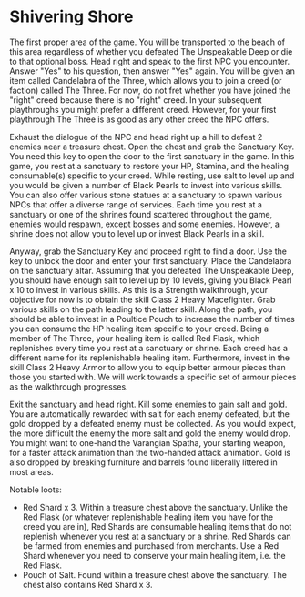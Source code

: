 # Shivering Shore

The first proper area of the game. You will be transported to the beach of this
area regardless of whether you defeated The Unspeakable Deep or die to that
optional boss. Head right and speak to the first NPC you encounter. Answer "Yes"
to his question, then answer "Yes" again. You will be given an item called
Candelabra of the Three, which allows you to join a creed (or faction) called
The Three. For now, do not fret whether you have joined the "right" creed
because there is no "right" creed. In your subsequent playthroughs you might
prefer a different creed. However, for your first playthrough The Three is as
good as any other creed the NPC offers.

Exhaust the dialogue of the NPC and head right up a hill to defeat 2 enemies
near a treasure chest. Open the chest and grab the Sanctuary Key. You need this
key to open the door to the first sanctuary in the game. In this game, you rest
at a sanctuary to restore your HP, Stamina, and the healing consumable(s)
specific to your creed. While resting, use salt to level up and you would be
given a number of Black Pearls to invest into various skills. You can also offer
various stone statues at a sanctuary to spawn various NPCs that offer a diverse
range of services. Each time you rest at a sanctuary or one of the shrines found
scattered throughout the game, enemies would respawn, except bosses and some
enemies. However, a shrine does not allow you to level up or invest Black Pearls
in a skill.

Anyway, grab the Sanctuary Key and proceed right to find a door. Use the key to
unlock the door and enter your first sanctuary. Place the Candelabra on the
sanctuary altar. Assuming that you defeated The Unspeakable Deep, you should
have enough salt to level up by 10 levels, giving you Black Pearl x 10 to invest
in various skills. As this is a Strength walkthrough, your objective for now is
to obtain the skill Class 2 Heavy Macefighter. Grab various skills on the path
leading to the latter skill. Along the path, you should be able to invest in a
Poultice Pouch to increase the number of times you can consume the HP healing
item specific to your creed. Being a member of The Three, your healing item is
called Red Flask, which replenishes every time you rest at a sanctuary or
shrine. Each creed has a different name for its replenishable healing item.
Furthermore, invest in the skill Class 2 Heavy Armor to allow you to equip
better armour pieces than those you started with. We will work towards a
specific set of armour pieces as the walkthrough progresses.

Exit the sanctuary and head right. Kill some enemies to gain salt and gold. You
are automatically rewarded with salt for each enemy defeated, but the gold
dropped by a defeated enemy must be collected. As you would expect, the more
difficult the enemy the more salt and gold the enemy would drop. You might want
to one-hand the Varangian Spatha, your starting weapon, for a faster attack
animation than the two-handed attack animation. Gold is also dropped by breaking
furniture and barrels found liberally littered in most areas.

Notable loots:

-   Red Shard x 3. Within a treasure chest above the sanctuary. Unlike the Red
    Flask (or whatever replenishable healing item you have for the creed you are
    in), Red Shards are consumable healing items that do not replenish whenever
    you rest at a sanctuary or a shrine. Red Shards can be farmed from enemies
    and purchased from merchants. Use a Red Shard whenever you need to conserve
    your main healing item, i.e. the Red Flask.
-   Pouch of Salt. Found within a treasure chest above the sanctuary. The chest
    also contains Red Shard x 3.
